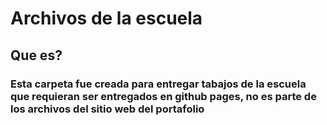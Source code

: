 # Archivos de la escuela
## Que es?
### Esta carpeta fue creada para entregar tabajos de la escuela que requieran ser entregados en github pages, no es parte de los archivos del sitio web del portafolio
